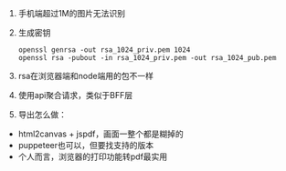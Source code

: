 1. 手机端超过1M的图片无法识别
2. 生成密钥

   ```
   openssl genrsa -out rsa_1024_priv.pem 1024
   openssl rsa -pubout -in rsa_1024_priv.pem -out rsa_1024_pub.pem

   ```
3. rsa在浏览器端和node端用的包不一样
4. 使用api聚合请求，类似于BFF层
5. 导出怎么做：

* html2canvas + jspdf，画面一整个都是糊掉的
* puppeteer也可以，但要找支持的版本
* 个人而言，浏览器的打印功能转pdf最实用
